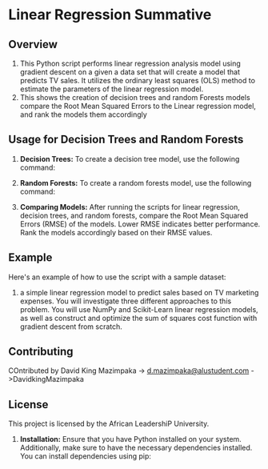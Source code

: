 # Linear Regression Summative

## Overview

1. This Python script performs linear regression analysis model using gradient descent on a given a data set that will create a model that predicts TV sales. It utilizes the ordinary least squares (OLS) method to estimate the parameters of the linear regression model.
2. This shows the creation of decision trees and random Forests models compare the Root Mean Squared Errors to the Linear regression model, and rank the models them accordingly

## Usage for Decision Trees and Random Forests

1. **Decision Trees:** To create a decision tree model, use the following command:

2. **Random Forests:** To create a random forests model, use the following command:

3. **Comparing Models:** After running the scripts for linear regression, decision trees, and random forests, compare the Root Mean Squared Errors (RMSE) of the models. Lower RMSE indicates better performance. Rank the models accordingly based on their RMSE values.

## Example

Here's an example of how to use the script with a sample dataset:

1. a simple linear regression model to predict sales based on TV marketing expenses. You will investigate three different approaches to this problem. You will use NumPy and Scikit-Learn linear regression models, as well as construct and optimize the sum of squares cost function with gradient descent from scratch.

## Contributing

COntributed by David King Mazimpaka -> <d.mazimpaka@alustudent.com>
                                    ->DavidkingMazimpaka

## License

This project is licensed by the African LeadershiP University.

1. **Installation:** Ensure that you have Python installed on your system. Additionally, make sure to have the necessary dependencies installed. You can install dependencies using pip:
